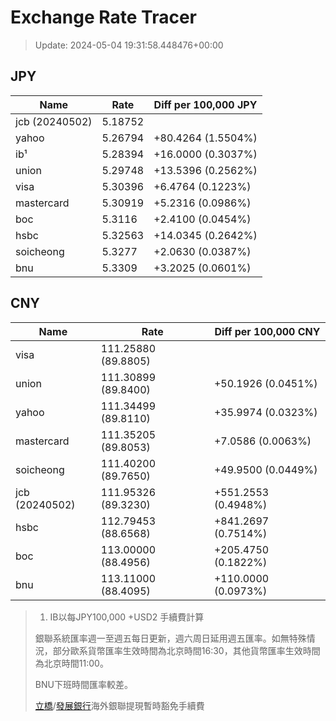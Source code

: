 # Exchange Rate Tracer

> Update: 2024-05-04 19:31:58.448476+00:00

## JPY

| Name           |    Rate | Diff per 100,000 JPY   |
|----------------|---------|------------------------|
| jcb (20240502) | 5.18752 |                        |
| yahoo          | 5.26794 | +80.4264 (1.5504%)     |
| ib¹            | 5.28394 | +16.0000 (0.3037%)     |
| union          | 5.29748 | +13.5396 (0.2562%)     |
| visa           | 5.30396 | +6.4764 (0.1223%)      |
| mastercard     | 5.30919 | +5.2316 (0.0986%)      |
| boc            | 5.3116  | +2.4100 (0.0454%)      |
| hsbc           | 5.32563 | +14.0345 (0.2642%)     |
| soicheong      | 5.3277  | +2.0630 (0.0387%)      |
| bnu            | 5.3309  | +3.2025 (0.0601%)      |

## CNY

| Name           | Rate                | Diff per 100,000 CNY   |
|----------------|---------------------|------------------------|
| visa           | 111.25880	(89.8805) |                        |
| union          | 111.30899	(89.8400) | +50.1926 (0.0451%)     |
| yahoo          | 111.34499	(89.8110) | +35.9974 (0.0323%)     |
| mastercard     | 111.35205	(89.8053) | +7.0586 (0.0063%)      |
| soicheong      | 111.40200	(89.7650) | +49.9500 (0.0449%)     |
| jcb (20240502) | 111.95326	(89.3230) | +551.2553 (0.4948%)    |
| hsbc           | 112.79453	(88.6568) | +841.2697 (0.7514%)    |
| boc            | 113.00000	(88.4956) | +205.4750 (0.1822%)    |
| bnu            | 113.11000	(88.4095) | +110.0000 (0.0973%)    |


> 1. IB以每JPY100,000 +USD2 手續費計算
>
> 銀聯系統匯率週一至週五每日更新，週六周日延用週五匯率。如無特殊情況，部分歐系貨幣匯率生效時間為北京時間16:30，其他貨幣匯率生效時間為北京時間11:00。
>
> BNU下班時間匯率較差。
>
> [立橋](https://www.wlbank.com.mo/uploads/ueditor/file/20181211/1544536513900230.pdf)/[發展銀行](https://www.mdb.com.mo/Service_Charges_20230728.pdf)海外銀聯提現暫時豁免手續費

